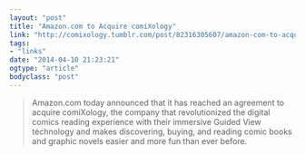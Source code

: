 ```yaml
---
layout: "post"
title: "Amazon.com to Acquire comiXology"
link: "http://comixology.tumblr.com/post/82316305607/amazon-com-to-acquire-comixology?utm_source=loopinsight.com&utm_medium=referral&utm_campaign=Feed%3A+loopinsight%2FKqJb+(The+Loop)&utm_content=FeedBurner"
tags: 
- "links"
date: "2014-04-10 21:23:21"
ogtype: "article"
bodyclass: "post"
---
```


> Amazon.com today announced that it has reached an agreement to acquire comiXology, the company that revolutionized the digital comics reading experience with their immersive Guided View technology and makes discovering, buying, and reading comic books and graphic novels easier and more fun than ever before.